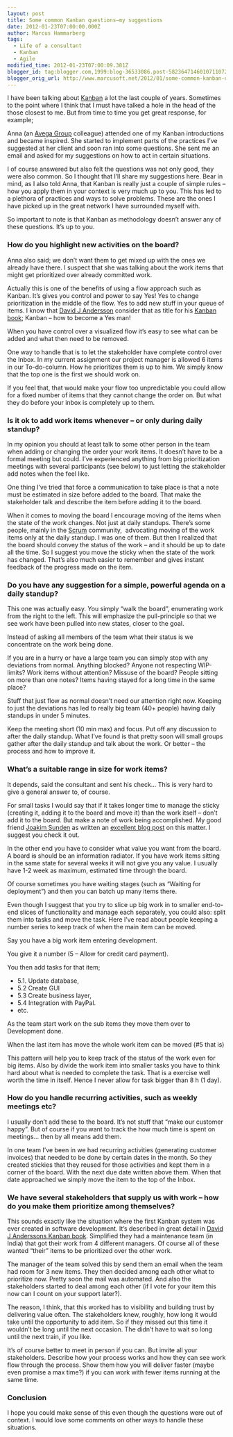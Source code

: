 ```yaml
---
layout: post
title: Some common Kanban questions–my suggestions
date: 2012-01-23T07:00:00.000Z
author: Marcus Hammarberg
tags:
  - Life of a consultant
  - Kanban
  - Agile
modified_time: 2012-01-23T07:00:09.381Z
blogger_id: tag:blogger.com,1999:blog-36533086.post-5823647146010711072
blogger_orig_url: http://www.marcusoft.net/2012/01/some-common-kanban-questionsmy.html
---
```



I have been talking about
<a href="http://www.kanban101.com" target="_blank">Kanban</a> a lot the
last couple of years. Sometimes to the point where I think that I must
have talked a hole in the head of the those closest to me. But from time
to time you get great response, for example;

Anna (an
<a href="http://www.avegagroup.se" target="_blank">Avega Group</a>
colleague) attended one of my Kanban introductions and became inspired.
She started to implement parts of the practices I’ve suggested at her
client and soon ran into some questions. She sent me an email and asked
for my suggestions on how to act in certain situations.

I of course answered but also felt the questions was not only good, they
were also common. So I thought that I’ll share my suggestions here. Bear
in mind, as I also told Anna, that Kanban is really just a couple of
simple rules – how you apply them in your context is very much up to
you. This has led to a plethora of practices and ways to solve problems.
These are the ones I have picked up in the great network I have
surrounded myself with.

So important to note is that Kanban as methodology doesn’t answer any of
these questions. It’s up to you.
### How do you highlight new activities on the board?

Anna also said; we don’t want them to get mixed up with the ones we
already have there. I suspect that she was talking about the work items
that might get prioritized over already committed work.

Actually this is one of the benefits of using a flow approach such as
Kanban. It’s gives you control and power to say Yes! Yes to change
prioritization in the middle of the flow. Yes to add new stuff in your
queue of items. I know that
<a href="http://agilemanagement.net/" target="_blank">David J
Andersson</a> consider that as title for his
<a href="http://agilemanagement.net/index.php/kanbanbook/"
target="_blank">Kanban book</a>; Kanban – how to become a Yes man!

When you have control over a visualized flow it’s easy to see what can
be added and what then need to be removed.

One way to handle that is to let the stakeholder have complete control
over the Inbox. In my current assignment our project manager is allowed
6 items in our To-do-column. How he prioritizes them is up to him. We
simply know that the top one is the first we should work on.

If you feel that, that would make your flow too unpredictable you could
allow for a fixed number of items that they cannot change the order on.
But what they do before your inbox is completely up to them.

### Is it ok to add work items whenever – or only during daily standup?

In my opinion you should at least talk to some other person in the team
when adding or changing the order your work items. It doesn’t have to be
a formal meeting but could. I’ve experienced anything from big
prioritization meetings with several participants (see below) to just
letting the stakeholder add notes when the feel like.

One thing I’ve tried that force a communication to take place is that a
note must be estimated in size before added to the board. That make the
stakeholder talk and describe the item before adding it to the board.

When it comes to moving the board I encourage moving of the items when
the state of the work changes. Not just at daily standups. There’s some
people, mainly in the
<a href="http://en.wikipedia.org/wiki/Scrum_(development)"
target="_blank">Scrum</a> community,  advocating moving of the work
items only at the daily standup. I was one of them. But then I realized
that the board should convey the status of the work – and it should be
up to date all the time. So I suggest you move the sticky when the state
of the work has changed. That’s also much easier to remember and gives
instant feedback of the progress made on the item.

### Do you have any suggestion for a simple, powerful agenda on a daily standup?

This one was actually easy. You simply “walk the board”, enumerating
work from the right to the left. This will emphasize the pull-principle
so that we see work have been pulled into new states, closer to the
goal.

Instead of asking all members of the team what their status is we
concentrate on the work being done.

If you are in a hurry or have a large team you can simply stop with any
deviations from normal. Anything blocked? Anyone not respecting
WIP-limits? Work items without attention? Missuse of the board? People
sitting on more than one notes? Items having stayed for a long time in
the same place?

Stuff that just flow as normal doesn’t need our attention right now.
Keeping to just the deviations has led to really big team (40+ people)
having daily standups in under 5 minutes.

Keep the meeting short (10 min max) and focus. Put off any discussion to
after the daily standup. What I’ve found is that pretty soon will small
groups gather after the daily standup and talk about the work. Or better
– the process and how to improve it.

### What’s a suitable range in size for work items?

It depends, said the consultant and sent his check… This is very hard to
give a general answer to, of course.

For small tasks I would say that if it takes longer time to manage the
sticky (creating it, adding it to the board and move it) than the work
itself – don’t add it to the board. But make a note of work being
accomplished. My good friend
<a href="http://joakimsunden.com" target="_blank">Joakim Sunden</a> as
written an <a
href="http://joakimsunden.com/2011/06/one-way-of-handling-small-tasks-on-a-kanban-board/"
target="_blank">excellent blog post</a> on this matter. I suggest you
check it out.

In the other end you have to consider what value you want from the
board. A board ~~is~~ should be an information radiator. If you have
work items sitting in the same state for several weeks it will not give
you any value. I usually have 1-2 week as maximum, estimated time
through the board.

Of course sometimes you have waiting stages (such as “Waiting for
deployment”) and then you can batch up many items there.

Even though I suggest that you try to slice up big work in to smaller
end-to-end slices of functionality and manage each separately, you could
also: split them into tasks and move the task. Here I’ve read about
people keeping a number series to keep track of when the main item can
be moved.

Say you have a big work item entering development.

You give it a number (5 – Allow for credit card payment).

You then add tasks for that item;

-   5.1. Update database,
-   5.2 Create GUI
-   5.3 Create business layer,
-   5.4 Integration with PayPal.
-   etc.

As the team start work on the sub items they move them over to
Development done.

When the last item has move the whole work item can be moved (#5 that
is)

This pattern will help you to keep track of the status of the work even
for big items. Also by divide the work item into smaller tasks you have
to think hard about what is needed to complete the task. That is a
exercise well worth the time in itself. Hence I never allow for task
bigger than 8 h (1 day).

### How do you handle recurring activities, such as weekly meetings etc?

I usually don’t add these to the board. It’s not stuff that “make our
customer happy”. But of course if you want to track the how much time is
spent on meetings… then by all means add them.

In one team I’ve been in we had recurring activities (generating
customer invoices) that needed to be done by certain dates in the month.
So they created stickies that they reused for those activities and kept
them in a corner of the board. With the next due date written above
them. When that date approached we simply move the item to the top of
the Inbox. 

### We have several stakeholders that supply us with work – how do you make them prioritize among themselves?

This sounds exactly like the situation where the first Kanban system was
ever created in software development. It’s described in great detail in
<a href="http://agilemanagement.net/index.php/kanbanbook/"
target="_blank">David J Anderssons Kanban book</a>. Simplified they had
a maintenance team (in India) that got their work from 4 different
managers. Of course all of these wanted “their” items to be prioritized
over the other work.

The manager of the team solved this by send them an email when the team
had room for 3 new items. They then decided among each other what to
prioritize now. Pretty soon the mail was automated. And also the
stakeholders started to deal among each other (if I vote for your item
this now can I count on your support later?).

The reason, I think, that this worked has to visibility and building
trust by delivering value often. The stakeholders knew, roughly, how
long it would take until the opportunity to add item. So if they missed
out this time it wouldn’t be long until the next occasion. The didn’t
have to wait so long until the next train, if you like.

It’s of course better to meet in person if you can. But invite all your
stakeholders. Describe how your process works and how they can see work
flow through the process. Show them how you will deliver faster (maybe
even promise a max time?) if you can work with fewer items running at
the same time.

### Conclusion

I hope you could make sense of this even though the questions were out
of context. I would love some comments on other ways to handle these
situations.
